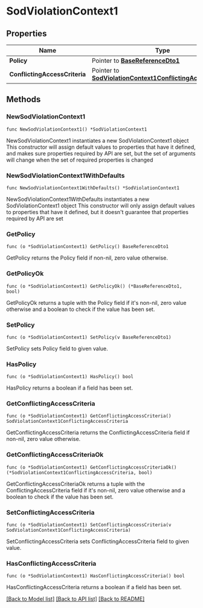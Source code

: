 # SodViolationContext1

## Properties

Name | Type | Description | Notes
------------ | ------------- | ------------- | -------------
**Policy** | Pointer to [**BaseReferenceDto1**](BaseReferenceDto1.md) |  | [optional] 
**ConflictingAccessCriteria** | Pointer to [**SodViolationContext1ConflictingAccessCriteria**](SodViolationContext1ConflictingAccessCriteria.md) |  | [optional] 

## Methods

### NewSodViolationContext1

`func NewSodViolationContext1() *SodViolationContext1`

NewSodViolationContext1 instantiates a new SodViolationContext1 object
This constructor will assign default values to properties that have it defined,
and makes sure properties required by API are set, but the set of arguments
will change when the set of required properties is changed

### NewSodViolationContext1WithDefaults

`func NewSodViolationContext1WithDefaults() *SodViolationContext1`

NewSodViolationContext1WithDefaults instantiates a new SodViolationContext1 object
This constructor will only assign default values to properties that have it defined,
but it doesn't guarantee that properties required by API are set

### GetPolicy

`func (o *SodViolationContext1) GetPolicy() BaseReferenceDto1`

GetPolicy returns the Policy field if non-nil, zero value otherwise.

### GetPolicyOk

`func (o *SodViolationContext1) GetPolicyOk() (*BaseReferenceDto1, bool)`

GetPolicyOk returns a tuple with the Policy field if it's non-nil, zero value otherwise
and a boolean to check if the value has been set.

### SetPolicy

`func (o *SodViolationContext1) SetPolicy(v BaseReferenceDto1)`

SetPolicy sets Policy field to given value.

### HasPolicy

`func (o *SodViolationContext1) HasPolicy() bool`

HasPolicy returns a boolean if a field has been set.

### GetConflictingAccessCriteria

`func (o *SodViolationContext1) GetConflictingAccessCriteria() SodViolationContext1ConflictingAccessCriteria`

GetConflictingAccessCriteria returns the ConflictingAccessCriteria field if non-nil, zero value otherwise.

### GetConflictingAccessCriteriaOk

`func (o *SodViolationContext1) GetConflictingAccessCriteriaOk() (*SodViolationContext1ConflictingAccessCriteria, bool)`

GetConflictingAccessCriteriaOk returns a tuple with the ConflictingAccessCriteria field if it's non-nil, zero value otherwise
and a boolean to check if the value has been set.

### SetConflictingAccessCriteria

`func (o *SodViolationContext1) SetConflictingAccessCriteria(v SodViolationContext1ConflictingAccessCriteria)`

SetConflictingAccessCriteria sets ConflictingAccessCriteria field to given value.

### HasConflictingAccessCriteria

`func (o *SodViolationContext1) HasConflictingAccessCriteria() bool`

HasConflictingAccessCriteria returns a boolean if a field has been set.


[[Back to Model list]](../README.md#documentation-for-models) [[Back to API list]](../README.md#documentation-for-api-endpoints) [[Back to README]](../README.md)



